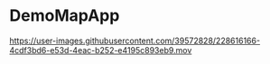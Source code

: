 # DemoMapApp

https://user-images.githubusercontent.com/39572828/228616166-4cdf3bd6-e53d-4eac-b252-e4195c893eb9.mov

